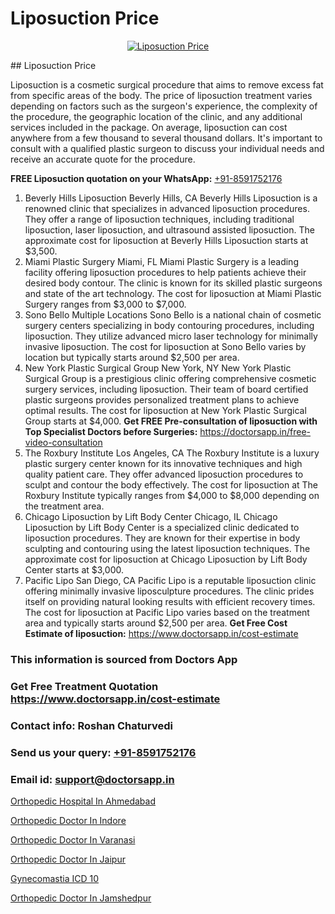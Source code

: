 # Liposuction Price

<p align="center">
  <a href="null">
    <img src="null" alt="Liposuction Price">
  </a>
</p>
## Liposuction Price

Liposuction is a cosmetic surgical procedure that aims to remove excess fat from specific areas of the body. The price of liposuction treatment varies depending on factors such as the surgeon's experience, the complexity of the procedure, the geographic location of the clinic, and any additional services included in the package. On average, liposuction can cost anywhere from a few thousand to several thousand dollars. It's important to consult with a qualified plastic surgeon to discuss your individual needs and receive an accurate quote for the procedure.

**FREE Liposuction quotation on your WhatsApp:**  [+91-8591752176](https://api.whatsapp.com/send?phone=8591752176)

1) Beverly Hills Liposuction   Beverly Hills, CA
Beverly Hills Liposuction is a renowned clinic that specializes in advanced liposuction procedures. They offer a range of liposuction techniques, including traditional liposuction, laser liposuction, and ultrasound assisted liposuction. The approximate cost for liposuction at Beverly Hills Liposuction starts at $3,500.
2) Miami Plastic Surgery   Miami, FL
Miami Plastic Surgery is a leading facility offering liposuction procedures to help patients achieve their desired body contour. The clinic is known for its skilled plastic surgeons and state of the art technology. The cost for liposuction at Miami Plastic Surgery ranges from $3,000 to $7,000.
3)  Sono Bello   Multiple Locations
Sono Bello is a national chain of cosmetic surgery centers specializing in body contouring procedures, including liposuction. They utilize advanced micro laser technology for minimally invasive liposuction. The cost for liposuction at Sono Bello varies by location but typically starts around $2,500 per area.
4) New York Plastic Surgical Group   New York, NY
New York Plastic Surgical Group is a prestigious clinic offering comprehensive cosmetic surgery services, including liposuction. Their team of board certified plastic surgeons provides personalized treatment plans to achieve optimal results. The cost for liposuction at New York Plastic Surgical Group starts at $4,000.
**Get FREE Pre-consultation of liposuction with Top Specialist Doctors before Surgeries:** https://doctorsapp.in/free-video-consultation
5) The Roxbury Institute   Los Angeles, CA
The Roxbury Institute is a luxury plastic surgery center known for its innovative techniques and high quality patient care. They offer advanced liposuction procedures to sculpt and contour the body effectively. The cost for liposuction at The Roxbury Institute typically ranges from $4,000 to $8,000 depending on the treatment area.
6) Chicago Liposuction by Lift Body Center   Chicago, IL
Chicago Liposuction by Lift Body Center is a specialized clinic dedicated to liposuction procedures. They are known for their expertise in body sculpting and contouring using the latest liposuction techniques. The approximate cost for liposuction at Chicago Liposuction by Lift Body Center starts at $3,000.
7) Pacific Lipo   San Diego, CA
Pacific Lipo is a reputable liposuction clinic offering minimally invasive liposculpture procedures. The clinic prides itself on providing natural looking results with efficient recovery times. The cost for liposuction at Pacific Lipo varies based on the treatment area and typically starts around $2,500 per area.
**Get Free Cost Estimate of liposuction:** https://www.doctorsapp.in/cost-estimate

### This information is sourced from Doctors App 
### Get Free Treatment Quotation https://www.doctorsapp.in/cost-estimate
### Contact info: Roshan Chaturvedi 
### Send us your query: [+91-8591752176](https://api.whatsapp.com/send?phone=8591752176) 
### Email id: support@doctorsapp.in

[Orthopedic Hospital In Ahmedabad](https://www.linkedin.com/pulse/orthopedic-hospital-ahmedabad-knee-replacement-treatment-hkpne?trackingId=UL%2Fp2QBas5zXT%2BkeybAi7g%3D%3D&lipi=urn%3Ali%3Apage%3Ad_flagship3_company_admin%3BII%2FSNcWiSiigR90SV5cfEQ%3D%3D)

[Orthopedic Doctor In Indore](https://www.linkedin.com/pulse/orthopedic-doctor-indore-doctorsapp-united-arab-emirates-24ape?trackingId=JrtEFChP8WfKk%2BErxyVv0Q%3D%3D&lipi=urn%3Ali%3Apage%3Ad_flagship3_company_admin%3BSXrbBuk4SwWZ8nIcZ2zSvw%3D%3D)

[Orthopedic Doctor In Varanasi](https://medium.com/@vimalrana22/orthopedic-doctor-in-varanasi-98b85f9a43ed)

[Orthopedic Doctor In Jaipur](https://medium.com/@vimalrana22/orthopedic-doctor-in-jaipur-cab5aa22cd63)

[Gynecomastia ICD 10](https://doctors-apps.github.io/doctorsapp/gynecomastia-icd-10)

[Orthopedic Doctor In Jamshedpur](https://doctors-apps.github.io/doctorsapp/orthopedic-doctor-in-jamshedpur)

